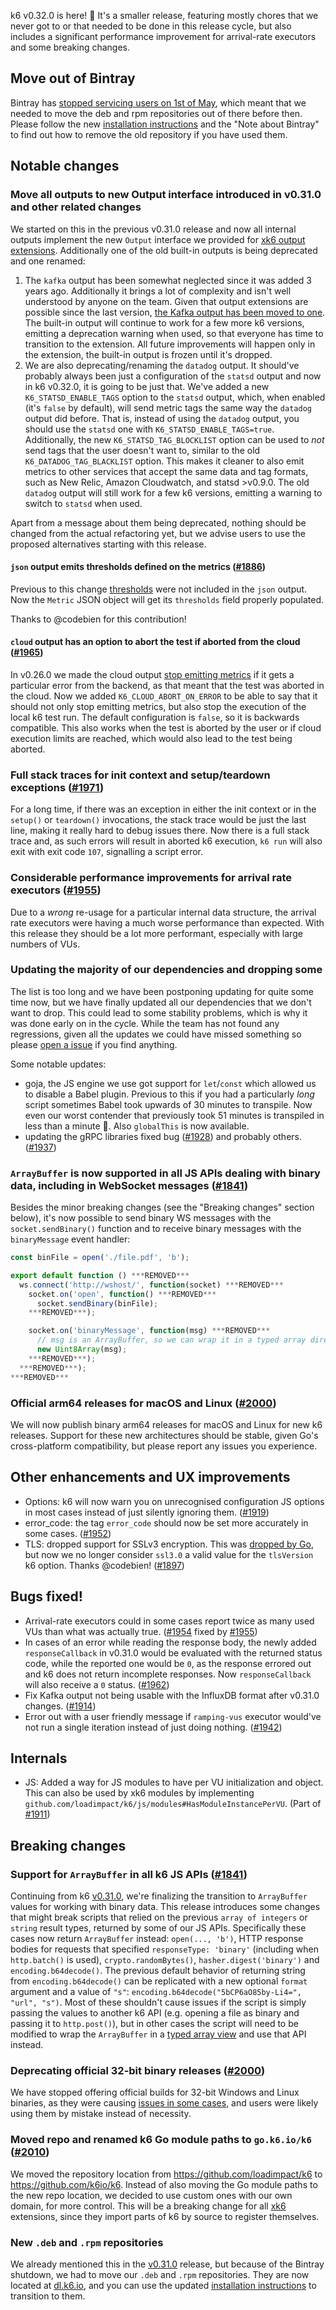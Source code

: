 k6 v0.32.0 is here! :tada: It's a smaller release, featuring mostly chores that we never got to or that needed to be done in this release cycle, but also includes a significant performance improvement for arrival-rate executors and some breaking changes.

## Move out of Bintray

Bintray has [stopped servicing users on 1st of May](https://jfrog.com/blog/into-the-sunset-bintray-jcenter-gocenter-and-chartcenter/), which meant that we needed to move the deb and rpm repositories out of there before then. Please follow the new [installation instructions](https://k6.io/docs/getting-started/installation/) and the "Note about Bintray" to find out how to remove the old repository if you have used them.

## Notable changes

### Move all outputs to new Output interface introduced in v0.31.0 and other related changes

We started on this in the previous v0.31.0 release and now all internal outputs implement the new `Output` interface we provided for [xk6 output extensions](https://github.com/k6io/k6/blob/master/release%20notes/v0.31.0.md#output-cleanup-and-extensions-1874). Additionally one of the old built-in outputs is being deprecated and one renamed:

1. The `kafka` output has been somewhat neglected since it was added 3 years ago. Additionally it brings a lot of complexity and isn't well understood by anyone on the team. Given that output extensions are possible since the last version, [the Kafka output has been moved to one](https://github.com/k6io/xk6-output-kafka). The built-in output will continue to work for a few more k6 versions, emitting a deprecation warning when used, so that everyone has time to transition to the extension. All future improvements will happen only in the extension, the built-in output is frozen until it's dropped.
2. We are also deprecating/renaming the `datadog` output. It should've probably always been just a configuration of the `statsd` output and now in k6 v0.32.0, it is going to be just that. We've added a new `K6_STATSD_ENABLE_TAGS` option to the `statsd` output, which, when enabled (it's `false` by default), will send metric tags the same way the `datadog` output did before. That is, instead of using the `datadog` output, you should use the `statsd` one with `K6_STATSD_ENABLE_TAGS=true`. Additionally, the new `K6_STATSD_TAG_BLOCKLIST` option can be used to *not* send tags that the user doesn't want to, similar to the old `K6_DATADOG_TAG_BLACKLIST` option.
This makes it cleaner to also emit metrics to other services that accept the same data and tag formats, such as New Relic, Amazon Cloudwatch, and statsd >v0.9.0. The old `datadog` output will still work for a few k6 versions, emitting a warning to switch to `statsd` when used.

Apart from a message about them being deprecated, nothing should be changed from the actual refactoring yet, but we advise users to use the proposed alternatives starting with this release.

#### `json` output emits thresholds defined on the metrics ([#1886](https://github.com/k6io/k6/pull/1886))

Previous to this change [thresholds](https://k6.io/docs/using-k6/thresholds/) were not included in the `json` output. Now the `Metric` JSON object will get its `thresholds` field properly populated.

Thanks to @codebien for this contribution!
#### `cloud` output has an option to abort the test if aborted from the cloud ([#1965](https://github.com/k6io/k6/pull/1965))

In v0.26.0 we made the cloud output [stop emitting metrics](https://github.com/k6io/k6/pull/1130) if it gets a particular error from the backend, as that meant that the test was aborted in the cloud. Now we added `K6_CLOUD_ABORT_ON_ERROR` to be able to say that it should not only stop emitting metrics, but also stop the execution of the local k6 test run. The default configuration is `false`, so it is backwards compatible. This also works when the test is aborted by the user or if cloud execution limits are reached, which would also lead to the test being aborted.


### Full stack traces for init context and setup/teardown exceptions ([#1971](https://github.com/k6io/k6/pull/1971))

For a long time, if there was an exception in either the init context or in the `setup()` or `teardown()` invocations, the stack trace would be just the last line, making it really hard to debug issues there. Now there is a full stack trace and, as such errors will result in aborted k6 execution, `k6 run` will also exit with exit code `107`, signalling a script error.


### Considerable performance improvements for arrival rate executors ([#1955](https://github.com/k6io/k6/pull/1955))

Due to a *wrong* re-usage for a particular internal data structure, the arrival rate executors were having a much worse performance than expected. With this release they should be a lot more performant, especially with large numbers of VUs.


### Updating the majority of our dependencies and dropping some

The list is too long and we have been postponing updating for quite some time now, but we have finally updated all our dependencies that we don't want to drop. This could lead to some stability problems, which is why it was done early on in the cycle. While the team has not found any regressions, given all the updates we could have missed something so please [open a issue](https://github.com/k6io/k6/issues) if you find anything.

Some notable updates:
- goja, the JS engine we use got support for `let`/`const` which allowed us to disable a Babel plugin. Previous to this if you had a particularly *long* script sometimes Babel took upwards of 30 minutes to transpile. Now even our worst contender that previously took 51 minutes is transpiled in less than a minute :tada:. Also `globalThis` is now available.
- updating the gRPC libraries fixed bug ([#1928](https://github.com/k6io/k6/issues/1928)) and probably others. ([#1937](https://github.com/k6io/k6/pull/1937))

### `ArrayBuffer` is now supported in all JS APIs dealing with binary data, including in WebSocket messages ([#1841](https://github.com/k6io/k6/pull/1841))

Besides the minor breaking changes (see the "Breaking changes" section below), it's now possible to send binary WS messages with the `socket.sendBinary()` function and to receive binary messages with the `binaryMessage` event handler:

  ```javascript
  const binFile = open('./file.pdf', 'b');

  export default function () ***REMOVED***
    ws.connect('http://wshost/', function(socket) ***REMOVED***
      socket.on('open', function() ***REMOVED***
        socket.sendBinary(binFile);
      ***REMOVED***);

      socket.on('binaryMessage', function(msg) ***REMOVED***
        // msg is an ArrayBuffer, so we can wrap it in a typed array directly.
        new Uint8Array(msg);
      ***REMOVED***);
    ***REMOVED***);
  ***REMOVED***
  ```

### Official arm64 releases for macOS and Linux ([#2000](https://github.com/k6io/k6/pull/2000))

We will now publish binary arm64 releases for macOS and Linux for new k6 releases. Support for these new architectures should be stable, given Go's cross-platform compatibility, but please report any issues you experience.

## Other enhancements and UX improvements

- Options: k6 will now warn you on unrecognised configuration JS options in most cases instead of just silently ignoring them. ([#1919](https://github.com/k6io/k6/pull/1919))
- error_code: the tag `error_code` should now be set more accurately in some cases. ([#1952](https://github.com/k6io/k6/pull/1951))
- TLS: dropped support for SSLv3 encryption. This was [dropped by Go](https://github.com/golang/go/issues/32716), but now we no longer consider `ssl3.0` a valid value for the `tlsVersion` k6 option. Thanks @codebien! ([#1897](https://github.com/k6io/k6/pull/1897))

## Bugs fixed!

- Arrival-rate executors could in some cases report twice as many used VUs than what was actually true. ([#1954](https://github.com/k6io/k6/issues/1954) fixed by [#1955](https://github.com/k6io/k6/pull/1955))
- In cases of an error while reading the response body, the newly added `responseCallback` in v0.31.0 would be evaluated with the returned status code, while the reported one would be `0`, as the response errored out and k6 does not return incomplete responses. Now `responseCallback` will also receive a `0` status. ([#1962](https://github.com/k6io/k6/pull/1962))
- Fix Kafka output not being usable with the InfluxDB format after v0.31.0 changes. ([#1914](https://github.com/k6io/k6/pull/1914))
- Error out with a user friendly message if `ramping-vus` executor would've not run a single iteration instead of just doing nothing. ([#1942](https://github.com/k6io/k6/pull/1942))

## Internals

- JS: Added a way for JS modules to have per VU initialization and object. This can also be used by xk6 modules by implementing `github.com/loadimpact/k6/js/modules#HasModuleInstancePerVU`. (Part of [#1911](https://github.com/k6io/k6/pull/1911))


## Breaking changes

### Support for `ArrayBuffer` in all k6 JS APIs ([#1841](https://github.com/k6io/k6/pull/1841))

Continuing from k6 [v0.31.0](https://github.com/k6io/k6/releases/tag/v0.31.0), we're finalizing the transition to `ArrayBuffer` values for working with binary data. This release introduces some changes that might break scripts that relied on the previous `array of integers` or `string` result types, returned by some of our JS APIs. Specifically these cases now return `ArrayBuffer` instead: `open(..., 'b')`, HTTP response bodies for requests that specified `responseType: 'binary'` (including when `http.batch()` is used), `crypto.randomBytes()`, `hasher.digest('binary')` and `encoding.b64decode()`.
  The previous default behavior of returning string from `encoding.b64decode()` can be replicated with a new optional `format` argument and a value of `"s"`: `encoding.b64decode("5bCP6aO85by-Li4=", "url", "s")`.
  Most of these shouldn't cause issues if the script is simply passing the values to another k6 API (e.g. opening a file as binary and passing it to `http.post()`), but in other cases the script will need to be modified to wrap the `ArrayBuffer` in a [typed array view](https://developer.mozilla.org/en-US/docs/Web/JavaScript/Typed_arrays) and use that API instead.
  

### Deprecating official 32-bit binary releases ([#2000](https://github.com/k6io/k6/pull/2000))

We have stopped offering official builds for 32-bit Windows and Linux binaries, as they were causing [issues in some cases](https://github.com/k6io/k6/issues/1979), and users were likely using them by mistake instead of necessity.

### Moved repo and renamed k6 Go module paths to `go.k6.io/k6` ([#2010](https://github.com/k6io/k6/pull/2010))

We moved the repository location from https://github.com/loadimpact/k6 to https://github.com/k6io/k6. Instead of also moving the Go module paths to the new repo location, we decided to use custom ones with our own domain, for more control. This will be a breaking change for all [xk6](https://github.com/k6io/xk6) extensions, since they import parts of k6 by source to register themselves.

### New `.deb` and `.rpm` repositories

We already mentioned this in the [v0.31.0](https://github.com/k6io/k6/releases/tag/v0.31.0) release, but because of the Bintray shutdown, we had to move our `.deb` and `.rpm` repositories. They are now located at [dl.k6.io](https://dl.k6.io/), and you can use the updated [installation instructions](https://k6.io/docs/getting-started/installation/) to transition to them.
